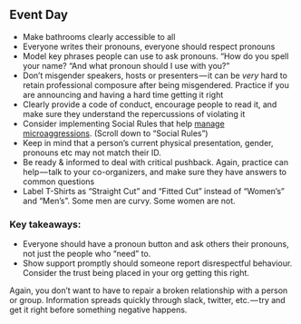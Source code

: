 ## Event Day

* Make bathrooms clearly accessible to all
* Everyone writes their pronouns, everyone should respect pronouns
* Model key phrases people can use to ask pronouns. “How do you spell your name? “And what pronoun should I use with you?”
* Don’t misgender speakers, hosts or presenters — it can be _very_ hard to retain professional composure after being misgendered. Practice if you are announcing and having a hard time getting it right
* Clearly provide a code of conduct, encourage people to read it, and make sure they understand the repercussions of violating it
* Consider implementing Social Rules that help [manage microaggressions](https://www.recurse.com/manual). (Scroll down to “Social Rules”)
* Keep in mind that a person’s current physical presentation, gender, pronouns etc may not match their ID.
* Be ready & informed to deal with critical pushback. Again, practice can help — talk to your co-organizers, and make sure they have answers to common questions
* Label T-Shirts as “Straight Cut” and “Fitted Cut” instead of “Women’s” and “Men’s”. Some men are curvy. Some women are not.

### Key takeaways:
* Everyone should have a pronoun button and ask others their pronouns, not just the people who “need” to.
* Show support promptly should someone report disrespectful behaviour. Consider the trust being placed in your org getting this right.

Again, you don’t want to have to repair a broken relationship with a person or group. Information spreads quickly through slack, twitter, etc. — try and get it right before something negative happens.
